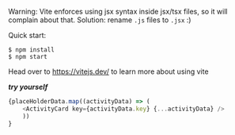 Warning: Vite enforces using jsx syntax inside jsx/tsx files, so it will complain about that. Solution: rename `.js` files to `.jsx` :)

Quick start:

```
$ npm install
$ npm start
````

Head over to https://vitejs.dev/ to learn more about using vite

***try yourself***

```js
{placeHolderData.map((activityData) => (
    <ActivityCard key={activityData.key} {...activityData} />
    ))
}
```